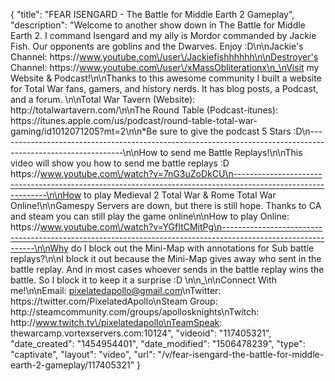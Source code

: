 {
    "title": "FEAR ISENGARD - The Battle for Middle Earth 2 Gameplay",
    "description": "Welcome to another show down in The Battle for Middle Earth 2.  I command Isengard and my ally is Mordor commanded by Jackie Fish.  Our opponents are goblins and the Dwarves.  Enjoy :D\n\nJackie's Channel: https:\/\/www.youtube.com\/user\/Jackiefishhhhhh\n\nDestroyer's Channel: https:\/\/www.youtube.com\/user\/xMassObliterationx\n_\nVisit my Website & Podcast!\n\nThanks to this awesome community I built a website for Total War fans, gamers, and history nerds.  It has blog posts, a Podcast, and a forum.  \n\nTotal War Tavern (Website): http:\/\/totalwartavern.com\/\n\nThe Round Table (Podcast-itunes): https:\/\/itunes.apple.com\/us\/podcast\/round-table-total-war-gaming\/id1012071205?mt=2\n\n*Be sure to give the podcast 5 Stars :D\n-------------------------------------------------------------------------------------------------------------\n\nHow to send me Battle Replays!\n\nThis video will show you how to send me battle replays :D https:\/\/www.youtube.com\/watch?v=7nG3uZoDkCU\n-------------------------------------------------------------------------------------------------------------\n\nHow to play Medieval 2 Total War & Rome Total War Online!\n\nGamespy Servers are down, but there is still hope.  Thanks to CA and steam you can still play the game online\n\nHow to play Online: https:\/\/www.youtube.com\/watch?v=YGfItCMitPg\n-------------------------------------------------------------------------------------------------------------\n\nWhy do I block out the Mini-Map with annotations for Sub battle replays?\n\nI block it out because the Mini-Map gives away who sent in the battle replay.  And in most cases whoever sends in the battle replay wins the battle.  So I block it to keep it a surprise :D  \n\n_\n\nConnect With me!\n\nEmail: pixelatedapollo@gmail.com\nTwitter: https:\/\/twitter.com\/PixelatedApollo\nSteam Group:  http:\/\/steamcommunity.com\/groups\/apollosknights\nTwitch: http:\/\/www.twitch.tv\/pixelatedapollo\nTeamSpeak: thewarcamp.vortexservers.com:10124",
    "videoid": "117405321",
    "date_created": "1454954401",
    "date_modified": "1506478239",
    "type": "captivate",
    "layout": "video",
    "url": "\/v\/fear-isengard-the-battle-for-middle-earth-2-gameplay\/117405321"
}